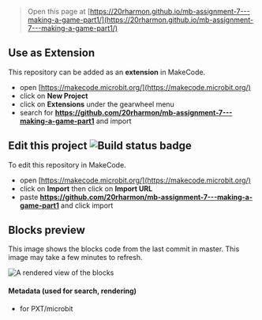 
> Open this page at [https://20rharmon.github.io/mb-assignment-7---making-a-game-part1/](https://20rharmon.github.io/mb-assignment-7---making-a-game-part1/)

## Use as Extension

This repository can be added as an **extension** in MakeCode.

* open [https://makecode.microbit.org/](https://makecode.microbit.org/)
* click on **New Project**
* click on **Extensions** under the gearwheel menu
* search for **https://github.com/20rharmon/mb-assignment-7---making-a-game-part1** and import

## Edit this project ![Build status badge](https://github.com/20rharmon/mb-assignment-7---making-a-game-part1/workflows/MakeCode/badge.svg)

To edit this repository in MakeCode.

* open [https://makecode.microbit.org/](https://makecode.microbit.org/)
* click on **Import** then click on **Import URL**
* paste **https://github.com/20rharmon/mb-assignment-7---making-a-game-part1** and click import

## Blocks preview

This image shows the blocks code from the last commit in master.
This image may take a few minutes to refresh.

![A rendered view of the blocks](https://github.com/20rharmon/mb-assignment-7---making-a-game-part1/raw/master/.github/makecode/blocks.png)

#### Metadata (used for search, rendering)

* for PXT/microbit
<script src="https://makecode.com/gh-pages-embed.js"></script><script>makeCodeRender("{{ site.makecode.home_url }}", "{{ site.github.owner_name }}/{{ site.github.repository_name }}");</script>
